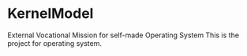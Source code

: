 # KernelModel
External Vocational Mission for self-made Operating System
This is the project for operating system.
